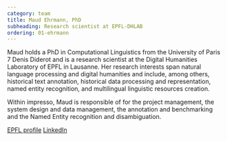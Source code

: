 ```yaml
---
category: team
title: Maud Ehrmann, PhD
subheading: Research scientist at EPFL-DHLAB
ordering: 01-ehrmann
---
```


Maud holds a PhD in Computational Linguistics from the University of Paris 7 Denis Diderot and is a research scientist at the Digital Humanities Laboratory of EPFL in Lausanne. Her research interests span natural language processing and digital humanities and include, among others, historical text annotation, historical data processing and representation, named entity recognition, and multilingual linguistic resources creation.


Within impresso, Maud is responsible of for the project management, the system design and data management, the annotation and benchmarking and the Named Entity recognition and disambiguation.

[EPFL profile](https://people.epfl.ch/maud.ehrmann?lang=en) [LinkedIn](https://www.linkedin.com/in/maudehrmann)
